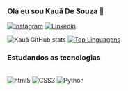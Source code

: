 ### Olá eu sou Kauã De Souza 👋
[![Instagram](https://img.shields.io/badge/Instagram-E4405F?style=for-the-badge&logo=instagram&logoColor=white)](https://www.instagram.com/u_tal_du_hs/)
[![Linkedin](https://img.shields.io/badge/LinkedIn-0077B5?style=for-the-badge&logo=linkedin&logoColor=white)](https://www.linkedin.com/in/kauã-de-souza-947700306/)

![Kauã GitHub stats](https://github-readme-stats.vercel.app/api?username=HSMERCENARIO&show_icons=true&theme=tokyonight)
[![Top Linguagens](https://github-readme-stats.vercel.app/api/top-langs/?username=HSMERCENARIO&layout=donut-vertical)](https://github.com/anuraghazra/github-readme-stats)

### Estudandos as tecnologias

<div style="display: inline_block"><br>
    <img aling="center" alt="html5" src="https://img.shields.io/badge/HTML5-E34F26?style=for-the-badge&logo=html5&logoColor=white" />
    <img aling="center" alt="CSS3" src="https://img.shields.io/badge/CSS3-1572B6?style=for-the-badge&logo=css3&logoColor=white" />
    <img aling="center" alt="Python" src="https://img.shields.io/badge/Python-3776AB?style=for-the-badge&logo=python&logoColor=white" />

</div>

